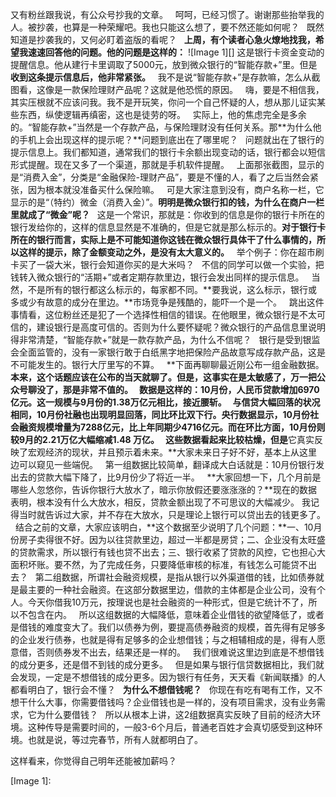又有粉丝跟我说，有公众号抄我的文章。
 
呵呵，已经习惯了。谢谢那些抬举我的人。被抄袭，也算是一种荣耀吧。我也只能这么想了，要不然还能如何呢？
 
既然知道是抄袭我的，又何必盯着盗版的看呢？
 
**上周，有个读者心急火燎地找我，希望我速速回答他的问题。他的问题是这样的：**
![Image 1][]
这是银行卡资金变动的提醒信息。他从建行卡里调取了5000元，放到微众银行的“智能存款\+”里。但是**收到这条提示信息后，他非常紧张。**
 
我不是说“智能存款\+”是存款嘛，怎么从截图看，这像是一款保险理财产品呢？这就是他恐慌的原因。
 
嗨，要是不相信我，其实压根就不应该问我。我不是开玩笑，你问一个自己怀疑的人，想从那儿证实某些东西，纵使逻辑再缜密，这也是徒劳的呀。
 
实际上，他的焦虑完全是多余的。“智能存款\+”当然是一个存款产品，与保险理财没有任何关系。那**为什么他的手机上会出现这样的提示呢？**问题到底出在了哪里呢？
 
问题就出在了银行的提示信息上。我们都知道，通常我们的银行卡余额出现变动的话，银行都会以短信形式提醒。现在又多了一个渠道，那就是手机软件提醒。
 
上面那张截图，显示的是“消费入金”，分类是“金融保险\-理财产品”，要是不懂的人，看了之后当然会紧张，因为根本就没准备买什么保险嘛。
 
可是大家注意到没有，商户名称一栏，它显示的是“（特约）微金（消费入金）”。**明明是微众银行扣的钱，为什么在商户一栏里就成了“微金”呢？**
 
这是一个常识，那就是：你收到的信息是你的银行卡所在的银行发给你的，这样的信息显然是不准确的，但是它就是那么标示的。**对于银行卡所在的银行而言，实际上是不可能知道你这钱在微众银行具体干了什么事情的，所以这样的提示，除了金额变动之外，是没有太大意义的。**
 
举个例子：你在超市刷卡买了一袋大米，银行会知道你买的是大米吗？
 
不信的同学可以做一个实验，把钱转入微众银行的“活期\+”或者定期存款里边，银行会发出同样的提示信息。
 
当然，不是所有的银行都这么标示的，每家都不同。**要我说，这么标示，银行或多或少有故意的成分在里边。**市场竞争是残酷的，能吓一个是一个。
 
跳出这件事情看，这位粉丝还是犯了一个选择性相信的错误。在他眼里，微众银行是不太可信的，建设银行是高度可信的。否则为什么要怀疑呢？微众银行的产品信息里说明得非常清楚，“智能存款\+”就是一款存款产品，为什么不信呢？
 
银行是受到银监会全面监管的，没有一家银行敢于白纸黑字地把保险产品故意写成存款产品，这是不可能发生的。银行大厅里写的不算。
 
**下面再聊聊最近刚公布一组金融数据。**本来，这个话题应该在公布的当天就聊了。但是，这事实在是太敏感了，万一把公众号聊没了，那是非常不值的。
 
数据是这样的：10月份，人民币贷款增加6970亿元。这一规模与9月份的1.38万亿元相比，接近腰斩。
 
与信贷大幅回落的状况相同，10月份社融也出现明显回落，同比环比双下行。央行数据显示，10月份社会融资规模增量为7288亿元，比上年同期少4716亿元。而在环比方面，10月份则较9月的2.21万亿大幅缩减1.48 万亿。
 
这些数据看起来比较枯燥，但是**它真实反映了宏观经济的现状，并且预示着未来。**大家未来日子好不好，基本上从这里边可以窥见一些端倪。
 
第一组数据比较简单，翻译成大白话就是：10月份银行发出去的贷款大幅下降了，比9月份少了将近一半。
 
**大家回想一下，几个月前是哪些人忽悠你，告诉你银行大放水了，暗示你放假还要涨涨涨的？**现在的数据表明，根本没有什么大放水，相反，贷款金额出现了不可思议的大幅减少。
我记得当时就告诉过大家，并不存在大放水，只是理论上银行可以贷出去的钱更多了。
 
结合之前的文章，大家应该明白，**这个数据至少说明了几个问题：**一、10月份房子卖得很不好。因为以往贷款里边，超过一半都是房贷；二、企业没有太旺盛的贷款需求，所以银行有钱也贷不出去；三、银行收紧了贷款的风控，它也担心大面积坏账。要不然，为了完成任务，只要降低审核的标准，有钱怎么可能贷不出去？
 
第二组数据，所谓社会融资规模，是指从银行以外渠道借的钱，比如债券就是最主要的一种社会融资。在这部分数据里边，借款的主体都是企业公司，没有个人。今天你借我10万元，按理说也是社会融资的一种形式，但是它统计不了，所以不包含在内。
 
所以这组数据的大幅降低，意味着企业借钱的欲望降低了，或者是借钱的难度变大了。我们以债券为例，要提高债券融资的规模，首先得有足够多的企业发行债券，也就是得有足够多的企业想借钱；与之相辅相成的是，得有人愿意借，否则债券发不出去，结果还是一样的。
 
我们很难说这里边到底是不想借钱的成分更多，还是借不到钱的成分更多。
 
但是如果与银行信贷数据相比，我们就会发现，一定是不想借钱的成分更多。因为银行有任务，天天看《新闻联播》的人都看明白了，银行会不懂？
 
**为什么不想借钱呢？**
 
你现在有吃有喝有工作，又不想干什么大事，你需要借钱吗？企业借钱也是一样的，没有项目需求，没有业务需求，它为什么要借钱？
 
所以从根本上讲，这2组数据真实反映了目前的经济大环境。这种传导是需要时间的，一般3-6个月后，普通老百姓才会真切感受到这种环境。也就是说，等过完春节，所有人就都明白了。
  
这样看来，你觉得自己明年还能被加薪吗？

[Image 1]: 